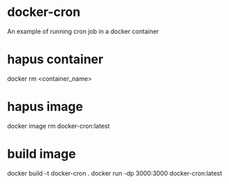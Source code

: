 # docker-cron
An example of running cron job in a docker container

# hapus container
docker rm <container_name>

# hapus image
docker image rm docker-cron:latest


# build image
docker build -t docker-cron .
docker run -dp 3000:3000 docker-cron:latest

